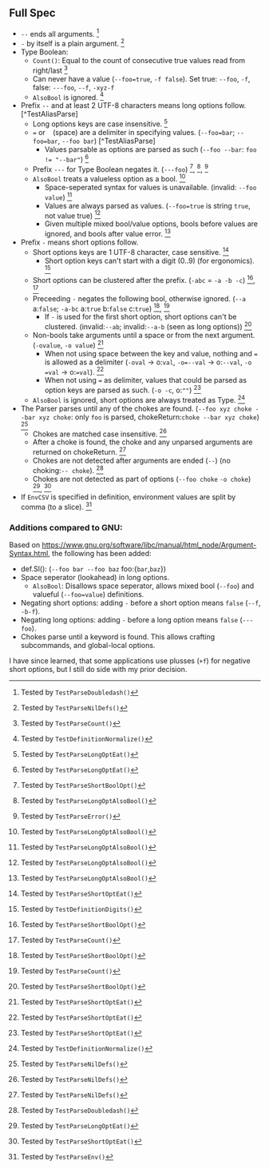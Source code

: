 ## Full Spec
- `--` ends all arguments. [^TestParseDoubledash]
- `-` by itself is a plain argument. [^TestParseNilDefs]
- Type Boolean:
    - `Count()`: Equal to the count of consecutive true values read from right/last [^TestParseCount]
    - Can never have a value (`--foo=true`, `-f false`). Set true: `--foo`, `-f`, false: `---foo`, `--f`, `-xyz-f`
    - `AlsoBool` is ignored. [^TestDefinitionNormalize]
- Prefix `--` and at least 2 UTF-8 characters means long options follow. [^TestAliasParse]
    - Long options keys are case insensitive. [^TestParseLongOptEat]
    - `=` or ` ` (space) are a delimiter in specifying values. (`--foo=bar`; `--foo=bar`, `--foo bar`) [^TestAliasParse]
      - Values parsable as options are parsed as such (`--foo --bar`: `foo != "--bar"`) [^TestParseLongOptEat]
    - Prefix `---` for Type Boolean negates it. (`---foo`) [^TestParseShortBoolOpt], [^TestParseLongOptAlsoBool], [^TestParseError]
    - `AlsoBool` treats a valueless option as a bool. [^TestParseLongOptAlsoBool]
        - Space-seperated syntax for values is unavailable. (invalid: `--foo value`) [^TestParseLongOptAlsoBool]
        - Values are always parsed as values. (`--foo=true` is string `true`, not value true) [^TestParseLongOptAlsoBool]
        - Given multiple mixed bool/value options, bools before values are ignored, and bools after value error. [^TestParseLongOptAlsoBool]
- Prefix `-` means short options follow.
    - Short options keys are 1 UTF-8 character, case sensitive. [^TestParseShortOptEat]
      - Short option keys can't start with a digit (0..9) (for ergonomics). [^TestDefinitionDigits]
    - Short options can be clustered after the prefix. (`-abc` = `-a -b -c`) [^TestParseShortBoolOpt], [^TestParseCount]
    - Preceeding `-` negates the following bool, otherwise ignored. (`--a` a:`false`; `-a-bc` a:`true` b:`false` c:`true`) [^TestParseShortBoolOpt], [^TestParseCount]
        - If `-` is used for the first short option, short options can't be clustered. (invalid:`--ab`; invalid:`--a-b` (seen as long options)) [^TestParseShortBoolOpt]
    - Non-bools take arguments until a space or from the next argument. (`-ovalue`, `-o value`) [^TestParseShortOptEat]
      - When not using space between the key and value, nothing and `=` is allowed as a delimiter (`-oval` → o:`val`, `-o=--val` → o:`--val`, `-o =val` → o:`=val`). [^TestParseShortOptEat]
      - When not using `=` as delimiter, values that could be parsed as option keys are parsed as such. (`-o -c`, o:`""`) [^TestParseShortOptEat]
    - `AlsoBool` is ignored, short options are always treated as Type. [^TestDefinitionNormalize]
- The Parser parses until any of the chokes are found. (`--foo xyz choke --bar xyz choke`: only `foo` is parsed, chokeReturn:`choke --bar xyz choke`) [^TestParseNilDefs]
    - Chokes are matched case insensitive. [^TestParseNilDefs]
    - After a choke is found, the choke and any unparsed arguments are returned on chokeReturn. [^TestParseNilDefs]
    - Chokes are not detected after arguments are ended (`--`) (no choking:`-- choke`). [^TestParseDoubledash]
    - Chokes are not detected as part of options (`--foo choke` `-o choke`) [^TestParseLongOptEat], [^TestParseShortOptEat]
- If `EnvCSV` is specified in definition, environment values are split by comma (to a slice). [^TestParseEnv]


[^TestParseNilDefs]: Tested by `TestParseNilDefs()`
[^TestParseLongOptEat]: Tested by `TestParseLongOptEat()`
[^TestParseShortOptEat]: Tested by `TestParseShortOptEat()`
[^TestParseDoubledash]: Tested by `TestParseDoubledash()`
[^TestParseLongOptAlsoBool]: Tested by `TestParseLongOptAlsoBool()`
[^TestParseShortBoolOpt]: Tested by `TestParseShortBoolOpt()`
[^TestDefinitionNormalize]: Tested by `TestDefinitionNormalize()`
[^TestParseCount]: Tested by `TestParseCount()`
[^TestParseError]: Tested by `TestParseError()`
[^TestDefinitionDigits]: Tested by `TestDefinitionDigits()`
[^TestParseEnv]: Tested by `TestParseEnv()`
### Additions compared to GNU:
Based on https://www.gnu.org/software/libc/manual/html_node/Argument-Syntax.html, the following has been added:

- def.Sl(): (`--foo bar --foo baz` foo:{`bar`,`baz`})
- Space seperator (lookahead) in long options.
    - `AlsoBool`: Disallows space seperator, allows mixed bool (`--foo`) and valueful (`--foo=value`) definitions.
- Negating short options: adding `-` before a short option means `false` (`--f`, `-b-f`).
- Negating long options: adding `-` before a long option means `false` (`---foo`).
- Chokes parse until a keyword is found. This allows crafting subcommands, and global-local options.

I have since learned, that some applications use plusses (`+f`) for negative short options, but I still do side with my prior decision.
